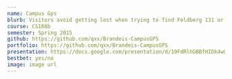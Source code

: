```yaml
---
name: Campus Gps
blurb: Visitors avoid getting lost when trying to find Feldberg 131 or Gzag 124
course: CS166b
semester: Spring 2015
github: https://github.com/qxx/Brandeis-CampusGPS
portfolio: https://github.com/qxx/Brandeis-CampusGPS
presentation: https://docs.google.com/presentation/d/19FdRlhGBBfHIDk4wQVIjUNTLJOSXHVl4KQO0-zmPO5k/edit?usp=sharing
bestbet: yes/no
image: image url
---
```

